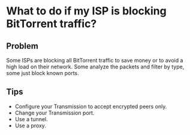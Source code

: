 # What to do if my ISP is blocking BitTorrent traffic? #

## Problem ##
Some ISPs are blocking all BitTorrent traffic to save money or to avoid a high load on their network. Some analyze the packets and filter by type, some just block known ports.

## Tips ##
 * Configure your Transmission to accept encrypted peers only.
 * Change your Transmission port.
 * Use a tunnel.
 * Use a proxy.
